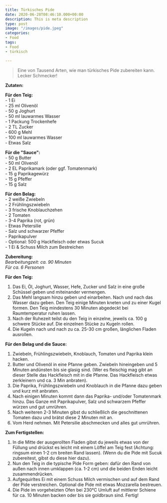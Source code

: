 ```yaml
---
title: Türkisches Pide
date: 2020-06-28T08:46:10.000+00:00
description: This is meta description
type: post
image: "/images/pide.jpeg"
categories:
- Food
tags:
- Food
- türkisch

---
```

>Eine von Tausend Arten, wie man türkisches Pide zubereiten kann.  
>Lecker Schmecker!

**Zutaten:**

**Für den Teig:**  
\- 1 Ei  
\- 25 ml Olivenöl  
\- 50 g Joghurt  
\- 50 ml lauwarmes Wasser  
\- 1 Packung Trockenhefe  
\- 2 TL Zucker  
\- 600 g Mehl  
\- 100 ml lauwarmes Wasser  
\- Etwas Salz

**Für die "Sauce":**  
\- 50 g Butter  
\- 50 ml Olivenöl  
\- 2 EL Paprikamark (oder ggf. Tomatenmark)  
\- 15 g Paprikagewürz  
\- 15 g Pfeffer  
\- 15 g Salz

**Für den Belag:**  
\- 2 weiße Zwiebeln  
\- 2 Frühlingszwiebeln  
\- 3 frische Knoblauchzehen  
\- 2 Tomaten  
\- 3-4 Paprika (rot, grün)  
\- Etwas Petersilie  
\- Salz und schwarzer Pfeffer  
\- Paprikapulver  
\- Optional: 500 g Hackfleisch oder etwas Sucuk  
\- 1 Ei & Schuss Milch zum Bestreichen

**Zubereitung:**  
_Bearbeitungzeit: ca. 90 Minuten  
Für ca. 6 Personen_

**Für den Teig:**

1. Das Ei, Öl, Joghurt, Wasser, Hefe, Zucker und Salz in eine große Schüssel geben und miteinander vermengen.
2. Das Mehl langsam hinzu geben und einarbeiten. Nach und nach das Wasser dazu geben. Den Teig einige Minuten kneten und zu einer Kugel formen. Den Teig mindestens 30 Minuten abgedeckt bei Raumtemperatur ruhen lassen.
3. Nach der Ruhezeit teilst du den Teig in einzelne, jeweils ca. 100 g schwere Stücke auf. Die einzelnen Stücke zu Kugeln rollen.
4. Die Kugeln nach und nach zu ca. 25-30 cm großen, länglichen Fladen ausrollen.

**Für den Belag und die Sauce:**

1. Zwiebeln, Frühlingszwiebeln, Knoblauch, Tomaten und Paprika klein hacken.
2. Butter und Olivenöl in eine Pfanne geben. Zwiebeln hineingeben und 5 Minuten andünsten bis sie glasig sind. (Wer es fleischig mag gibt an dieser Stelle das Hackfleisch mit in die Pfanne. Das Hackfleisch etwas zerkleinern und ca. 3 Min anbraten).
3. Die Paprika, Frühlingszwiebeln und Knoblauch in die Pfanne dazu geben und kurz mit anbraten.
4. Nach einigen Minuten kommt dann das Paprika- und/oder Tomatenmark hinzu. Das Ganze mit Paprikapulver, Salz und schwarzem Pfeffer würzen und gut umrühren.
5. Nach weiteren 2-3 Minuten gibst du schließlich die geschnittenen Tomaten dazu und brätst diese 2 Minuten mit an.
6. Vom Herd nehmen. Mit Petersilie abschmecken und alles gut umrühren.

**Zum Fertigstellen:**

1. In die Mitte der ausgerollten Fladen gibst du jeweils etwas von der Füllung und drückst es leicht mit einem Löffel am Teig fest (Achtung: ringsum einen 1-2 cm breiten Rand lassen). (Wenn du die Pide mit Sucuk zubereitest, gibst du diese hier dazu). 
2. Nun den Teig in die typische Pide Form geben: dafür den Rand von außen nach innen umklappen (ca. 1-2 cm) und die beiden Enden leicht zusammendrücken.
3. Aufgequirltes Ei mit einem Schuss Milch vermischen und auf dem Rand der Pide verstreichen. Optional die Pide mit etwas Mozzarella bestreuen.
4. Die Pide im vorgeheizten Ofen bei 230°C Umluft auf mittlerer Schiene für ca. 10 Minuten backen oder bis sie goldbraun sind. Fertig!